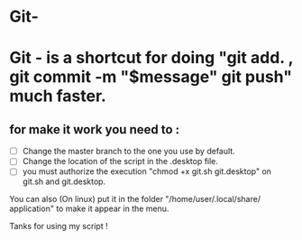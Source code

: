 # Git-

# Git - is a shortcut for doing "git add. , git commit -m "$message" git push" much faster.
## for make it work you need to : 
- [ ] Change the master branch to the one you use by default. 
- [ ] Change the location of the script in the .desktop file. 
- [ ] you must authorize the execution "chmod +x git.sh git.desktop" on git.sh and git.desktop. 

You can also (On linux) put it in the folder "/home/user/.local/share/ application" to make it appear in the menu.

Tanks for using my script ! 
